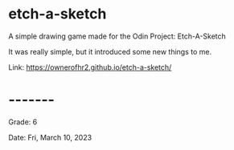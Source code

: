 # etch-a-sketch

A simple drawing game made for the Odin Project: Etch-A-Sketch

It was really simple, but it introduced some new things to me.

Link:
https://ownerofhr2.github.io/etch-a-sketch/
# -------

Grade: 6

Date: Fri, March 10, 2023

